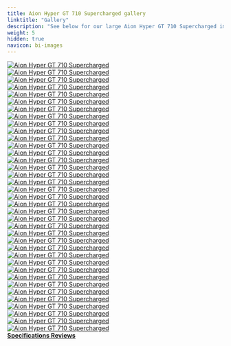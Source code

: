 ```yaml
---
title: Aion Hyper GT 710 Supercharged gallery
linktitle: "Gallery"
description: "See below for our large Aion Hyper GT 710 Supercharged image gallery. Click pictures for high-resolution versions."
weight: 5
hidden: true
navicon: bi-images
---
```

<!-- markdownlint-disable MD033 -->
<div class="row" id ="my-gallery">
	<div class="pswp-grid-item col-6 col-md-4">
		<a href="https://media.evkx.net/multimedia/models/aion/hyper_gt/hyper_gt_710_supercharged/details_1.jpg"
data-pswp-src="https://media.evkx.net/multimedia/models/aion/hyper_gt/hyper_gt_710_supercharged/details_1.jpg"
data-pswp-width="1875"
data-pswp-height="1250" 
target="_blank">
			<img src="https://media.evkx.net/multimedia/models/aion/hyper_gt/hyper_gt_710_supercharged/details_1_xst.jpg" alt="Aion Hyper GT 710 Supercharged" class="img-fluid " />
		</a>
	</div>
	<div class="pswp-grid-item col-6 col-md-4">
		<a href="https://media.evkx.net/multimedia/models/aion/hyper_gt/hyper_gt_710_supercharged/details_2.jpg"
data-pswp-src="https://media.evkx.net/multimedia/models/aion/hyper_gt/hyper_gt_710_supercharged/details_2.jpg"
data-pswp-width="1875"
data-pswp-height="1250" 
target="_blank">
			<img src="https://media.evkx.net/multimedia/models/aion/hyper_gt/hyper_gt_710_supercharged/details_2_xst.jpg" alt="Aion Hyper GT 710 Supercharged" class="img-fluid " />
		</a>
	</div>
	<div class="pswp-grid-item col-6 col-md-4">
		<a href="https://media.evkx.net/multimedia/models/aion/hyper_gt/hyper_gt_710_supercharged/details_3.jpg"
data-pswp-src="https://media.evkx.net/multimedia/models/aion/hyper_gt/hyper_gt_710_supercharged/details_3.jpg"
data-pswp-width="1920"
data-pswp-height="1280" 
target="_blank">
			<img src="https://media.evkx.net/multimedia/models/aion/hyper_gt/hyper_gt_710_supercharged/details_3_xst.jpg" alt="Aion Hyper GT 710 Supercharged" class="img-fluid " />
		</a>
	</div>
	<div class="pswp-grid-item col-6 col-md-4">
		<a href="https://media.evkx.net/multimedia/models/aion/hyper_gt/hyper_gt_710_supercharged/exterior_1.jpg"
data-pswp-src="https://media.evkx.net/multimedia/models/aion/hyper_gt/hyper_gt_710_supercharged/exterior_1.jpg"
data-pswp-width="1400"
data-pswp-height="788" 
target="_blank">
			<img src="https://media.evkx.net/multimedia/models/aion/hyper_gt/hyper_gt_710_supercharged/exterior_1_xst.jpg" alt="Aion Hyper GT 710 Supercharged" class="img-fluid " />
		</a>
	</div>
	<div class="pswp-grid-item col-6 col-md-4">
		<a href="https://media.evkx.net/multimedia/models/aion/hyper_gt/hyper_gt_710_supercharged/exterior_10.jpg"
data-pswp-src="https://media.evkx.net/multimedia/models/aion/hyper_gt/hyper_gt_710_supercharged/exterior_10.jpg"
data-pswp-width="1920"
data-pswp-height="960" 
target="_blank">
			<img src="https://media.evkx.net/multimedia/models/aion/hyper_gt/hyper_gt_710_supercharged/exterior_10_xst.jpg" alt="Aion Hyper GT 710 Supercharged" class="img-fluid " />
		</a>
	</div>
	<div class="pswp-grid-item col-6 col-md-4">
		<a href="https://media.evkx.net/multimedia/models/aion/hyper_gt/hyper_gt_710_supercharged/exterior_11.jpg"
data-pswp-src="https://media.evkx.net/multimedia/models/aion/hyper_gt/hyper_gt_710_supercharged/exterior_11.jpg"
data-pswp-width="1920"
data-pswp-height="960" 
target="_blank">
			<img src="https://media.evkx.net/multimedia/models/aion/hyper_gt/hyper_gt_710_supercharged/exterior_11_xst.jpg" alt="Aion Hyper GT 710 Supercharged" class="img-fluid " />
		</a>
	</div>
	<div class="pswp-grid-item col-6 col-md-4">
		<a href="https://media.evkx.net/multimedia/models/aion/hyper_gt/hyper_gt_710_supercharged/exterior_12.jpg"
data-pswp-src="https://media.evkx.net/multimedia/models/aion/hyper_gt/hyper_gt_710_supercharged/exterior_12.jpg"
data-pswp-width="1920"
data-pswp-height="960" 
target="_blank">
			<img src="https://media.evkx.net/multimedia/models/aion/hyper_gt/hyper_gt_710_supercharged/exterior_12_xst.jpg" alt="Aion Hyper GT 710 Supercharged" class="img-fluid " />
		</a>
	</div>
	<div class="pswp-grid-item col-6 col-md-4">
		<a href="https://media.evkx.net/multimedia/models/aion/hyper_gt/hyper_gt_710_supercharged/exterior_2.jpg"
data-pswp-src="https://media.evkx.net/multimedia/models/aion/hyper_gt/hyper_gt_710_supercharged/exterior_2.jpg"
data-pswp-width="1920"
data-pswp-height="960" 
target="_blank">
			<img src="https://media.evkx.net/multimedia/models/aion/hyper_gt/hyper_gt_710_supercharged/exterior_2_xst.jpg" alt="Aion Hyper GT 710 Supercharged" class="img-fluid " />
		</a>
	</div>
	<div class="pswp-grid-item col-6 col-md-4">
		<a href="https://media.evkx.net/multimedia/models/aion/hyper_gt/hyper_gt_710_supercharged/exterior_3.jpg"
data-pswp-src="https://media.evkx.net/multimedia/models/aion/hyper_gt/hyper_gt_710_supercharged/exterior_3.jpg"
data-pswp-width="3000"
data-pswp-height="1687" 
target="_blank">
			<img src="https://media.evkx.net/multimedia/models/aion/hyper_gt/hyper_gt_710_supercharged/exterior_3_xst.jpg" alt="Aion Hyper GT 710 Supercharged" class="img-fluid " />
		</a>
	</div>
	<div class="pswp-grid-item col-6 col-md-4">
		<a href="https://media.evkx.net/multimedia/models/aion/hyper_gt/hyper_gt_710_supercharged/exterior_4.jpg"
data-pswp-src="https://media.evkx.net/multimedia/models/aion/hyper_gt/hyper_gt_710_supercharged/exterior_4.jpg"
data-pswp-width="1920"
data-pswp-height="1080" 
target="_blank">
			<img src="https://media.evkx.net/multimedia/models/aion/hyper_gt/hyper_gt_710_supercharged/exterior_4_xst.jpg" alt="Aion Hyper GT 710 Supercharged" class="img-fluid " />
		</a>
	</div>
	<div class="pswp-grid-item col-6 col-md-4">
		<a href="https://media.evkx.net/multimedia/models/aion/hyper_gt/hyper_gt_710_supercharged/exterior_5.jpg"
data-pswp-src="https://media.evkx.net/multimedia/models/aion/hyper_gt/hyper_gt_710_supercharged/exterior_5.jpg"
data-pswp-width="1600"
data-pswp-height="1067" 
target="_blank">
			<img src="https://media.evkx.net/multimedia/models/aion/hyper_gt/hyper_gt_710_supercharged/exterior_5_xst.jpg" alt="Aion Hyper GT 710 Supercharged" class="img-fluid " />
		</a>
	</div>
	<div class="pswp-grid-item col-6 col-md-4">
		<a href="https://media.evkx.net/multimedia/models/aion/hyper_gt/hyper_gt_710_supercharged/exterior_6.jpg"
data-pswp-src="https://media.evkx.net/multimedia/models/aion/hyper_gt/hyper_gt_710_supercharged/exterior_6.jpg"
data-pswp-width="1600"
data-pswp-height="1087" 
target="_blank">
			<img src="https://media.evkx.net/multimedia/models/aion/hyper_gt/hyper_gt_710_supercharged/exterior_6_xst.jpg" alt="Aion Hyper GT 710 Supercharged" class="img-fluid " />
		</a>
	</div>
	<div class="pswp-grid-item col-6 col-md-4">
		<a href="https://media.evkx.net/multimedia/models/aion/hyper_gt/hyper_gt_710_supercharged/exterior_7.jpg"
data-pswp-src="https://media.evkx.net/multimedia/models/aion/hyper_gt/hyper_gt_710_supercharged/exterior_7.jpg"
data-pswp-width="1920"
data-pswp-height="1280" 
target="_blank">
			<img src="https://media.evkx.net/multimedia/models/aion/hyper_gt/hyper_gt_710_supercharged/exterior_7_xst.jpg" alt="Aion Hyper GT 710 Supercharged" class="img-fluid " />
		</a>
	</div>
	<div class="pswp-grid-item col-6 col-md-4">
		<a href="https://media.evkx.net/multimedia/models/aion/hyper_gt/hyper_gt_710_supercharged/exterior_8.jpg"
data-pswp-src="https://media.evkx.net/multimedia/models/aion/hyper_gt/hyper_gt_710_supercharged/exterior_8.jpg"
data-pswp-width="3000"
data-pswp-height="1687" 
target="_blank">
			<img src="https://media.evkx.net/multimedia/models/aion/hyper_gt/hyper_gt_710_supercharged/exterior_8_xst.jpg" alt="Aion Hyper GT 710 Supercharged" class="img-fluid " />
		</a>
	</div>
	<div class="pswp-grid-item col-6 col-md-4">
		<a href="https://media.evkx.net/multimedia/models/aion/hyper_gt/hyper_gt_710_supercharged/exterior_9.jpg"
data-pswp-src="https://media.evkx.net/multimedia/models/aion/hyper_gt/hyper_gt_710_supercharged/exterior_9.jpg"
data-pswp-width="1920"
data-pswp-height="960" 
target="_blank">
			<img src="https://media.evkx.net/multimedia/models/aion/hyper_gt/hyper_gt_710_supercharged/exterior_9_xst.jpg" alt="Aion Hyper GT 710 Supercharged" class="img-fluid " />
		</a>
	</div>
	<div class="pswp-grid-item col-6 col-md-4">
		<a href="https://media.evkx.net/multimedia/models/aion/hyper_gt/hyper_gt_710_supercharged/frontseats_1.jpg"
data-pswp-src="https://media.evkx.net/multimedia/models/aion/hyper_gt/hyper_gt_710_supercharged/frontseats_1.jpg"
data-pswp-width="1875"
data-pswp-height="1250" 
target="_blank">
			<img src="https://media.evkx.net/multimedia/models/aion/hyper_gt/hyper_gt_710_supercharged/frontseats_1_xst.jpg" alt="Aion Hyper GT 710 Supercharged" class="img-fluid " />
		</a>
	</div>
	<div class="pswp-grid-item col-6 col-md-4">
		<a href="https://media.evkx.net/multimedia/models/aion/hyper_gt/hyper_gt_710_supercharged/frontseats_2.jpg"
data-pswp-src="https://media.evkx.net/multimedia/models/aion/hyper_gt/hyper_gt_710_supercharged/frontseats_2.jpg"
data-pswp-width="1920"
data-pswp-height="960" 
target="_blank">
			<img src="https://media.evkx.net/multimedia/models/aion/hyper_gt/hyper_gt_710_supercharged/frontseats_2_xst.jpg" alt="Aion Hyper GT 710 Supercharged" class="img-fluid " />
		</a>
	</div>
	<div class="pswp-grid-item col-6 col-md-4">
		<a href="https://media.evkx.net/multimedia/models/aion/hyper_gt/hyper_gt_710_supercharged/frontseats_3.jpg"
data-pswp-src="https://media.evkx.net/multimedia/models/aion/hyper_gt/hyper_gt_710_supercharged/frontseats_3.jpg"
data-pswp-width="1920"
data-pswp-height="1280" 
target="_blank">
			<img src="https://media.evkx.net/multimedia/models/aion/hyper_gt/hyper_gt_710_supercharged/frontseats_3_xst.jpg" alt="Aion Hyper GT 710 Supercharged" class="img-fluid " />
		</a>
	</div>
	<div class="pswp-grid-item col-6 col-md-4">
		<a href="https://media.evkx.net/multimedia/models/aion/hyper_gt/hyper_gt_710_supercharged/headlights_1.jpg"
data-pswp-src="https://media.evkx.net/multimedia/models/aion/hyper_gt/hyper_gt_710_supercharged/headlights_1.jpg"
data-pswp-width="1920"
data-pswp-height="960" 
target="_blank">
			<img src="https://media.evkx.net/multimedia/models/aion/hyper_gt/hyper_gt_710_supercharged/headlights_1_xst.jpg" alt="Aion Hyper GT 710 Supercharged" class="img-fluid " />
		</a>
	</div>
	<div class="pswp-grid-item col-6 col-md-4">
		<a href="https://media.evkx.net/multimedia/models/aion/hyper_gt/hyper_gt_710_supercharged/interior_1.jpg"
data-pswp-src="https://media.evkx.net/multimedia/models/aion/hyper_gt/hyper_gt_710_supercharged/interior_1.jpg"
data-pswp-width="1875"
data-pswp-height="1250" 
target="_blank">
			<img src="https://media.evkx.net/multimedia/models/aion/hyper_gt/hyper_gt_710_supercharged/interior_1_xst.jpg" alt="Aion Hyper GT 710 Supercharged" class="img-fluid " />
		</a>
	</div>
	<div class="pswp-grid-item col-6 col-md-4">
		<a href="https://media.evkx.net/multimedia/models/aion/hyper_gt/hyper_gt_710_supercharged/interior_2.jpg"
data-pswp-src="https://media.evkx.net/multimedia/models/aion/hyper_gt/hyper_gt_710_supercharged/interior_2.jpg"
data-pswp-width="1920"
data-pswp-height="960" 
target="_blank">
			<img src="https://media.evkx.net/multimedia/models/aion/hyper_gt/hyper_gt_710_supercharged/interior_2_xst.jpg" alt="Aion Hyper GT 710 Supercharged" class="img-fluid " />
		</a>
	</div>
	<div class="pswp-grid-item col-6 col-md-4">
		<a href="https://media.evkx.net/multimedia/models/aion/hyper_gt/hyper_gt_710_supercharged/interior_3.jpg"
data-pswp-src="https://media.evkx.net/multimedia/models/aion/hyper_gt/hyper_gt_710_supercharged/interior_3.jpg"
data-pswp-width="1920"
data-pswp-height="960" 
target="_blank">
			<img src="https://media.evkx.net/multimedia/models/aion/hyper_gt/hyper_gt_710_supercharged/interior_3_xst.jpg" alt="Aion Hyper GT 710 Supercharged" class="img-fluid " />
		</a>
	</div>
	<div class="pswp-grid-item col-6 col-md-4">
		<a href="https://media.evkx.net/multimedia/models/aion/hyper_gt/hyper_gt_710_supercharged/interior_4.jpg"
data-pswp-src="https://media.evkx.net/multimedia/models/aion/hyper_gt/hyper_gt_710_supercharged/interior_4.jpg"
data-pswp-width="2500"
data-pswp-height="1250" 
target="_blank">
			<img src="https://media.evkx.net/multimedia/models/aion/hyper_gt/hyper_gt_710_supercharged/interior_4_xst.jpg" alt="Aion Hyper GT 710 Supercharged" class="img-fluid " />
		</a>
	</div>
	<div class="pswp-grid-item col-6 col-md-4">
		<a href="https://media.evkx.net/multimedia/models/aion/hyper_gt/hyper_gt_710_supercharged/interior_5.jpg"
data-pswp-src="https://media.evkx.net/multimedia/models/aion/hyper_gt/hyper_gt_710_supercharged/interior_5.jpg"
data-pswp-width="1920"
data-pswp-height="960" 
target="_blank">
			<img src="https://media.evkx.net/multimedia/models/aion/hyper_gt/hyper_gt_710_supercharged/interior_5_xst.jpg" alt="Aion Hyper GT 710 Supercharged" class="img-fluid " />
		</a>
	</div>
	<div class="pswp-grid-item col-6 col-md-4">
		<a href="https://media.evkx.net/multimedia/models/aion/hyper_gt/hyper_gt_710_supercharged/interior_6.jpg"
data-pswp-src="https://media.evkx.net/multimedia/models/aion/hyper_gt/hyper_gt_710_supercharged/interior_6.jpg"
data-pswp-width="1920"
data-pswp-height="960" 
target="_blank">
			<img src="https://media.evkx.net/multimedia/models/aion/hyper_gt/hyper_gt_710_supercharged/interior_6_xst.jpg" alt="Aion Hyper GT 710 Supercharged" class="img-fluid " />
		</a>
	</div>
	<div class="pswp-grid-item col-6 col-md-4">
		<a href="https://media.evkx.net/multimedia/models/aion/hyper_gt/hyper_gt_710_supercharged/interior_7.jpg"
data-pswp-src="https://media.evkx.net/multimedia/models/aion/hyper_gt/hyper_gt_710_supercharged/interior_7.jpg"
data-pswp-width="1920"
data-pswp-height="960" 
target="_blank">
			<img src="https://media.evkx.net/multimedia/models/aion/hyper_gt/hyper_gt_710_supercharged/interior_7_xst.jpg" alt="Aion Hyper GT 710 Supercharged" class="img-fluid " />
		</a>
	</div>
	<div class="pswp-grid-item col-6 col-md-4">
		<a href="https://media.evkx.net/multimedia/models/aion/hyper_gt/hyper_gt_710_supercharged/interior_8.jpg"
data-pswp-src="https://media.evkx.net/multimedia/models/aion/hyper_gt/hyper_gt_710_supercharged/interior_8.jpg"
data-pswp-width="1920"
data-pswp-height="960" 
target="_blank">
			<img src="https://media.evkx.net/multimedia/models/aion/hyper_gt/hyper_gt_710_supercharged/interior_8_xst.jpg" alt="Aion Hyper GT 710 Supercharged" class="img-fluid " />
		</a>
	</div>
	<div class="pswp-grid-item col-6 col-md-4">
		<a href="https://media.evkx.net/multimedia/models/aion/hyper_gt/hyper_gt_710_supercharged/main_1.jpg"
data-pswp-src="https://media.evkx.net/multimedia/models/aion/hyper_gt/hyper_gt_710_supercharged/main_1.jpg"
data-pswp-width="3000"
data-pswp-height="1542" 
target="_blank">
			<img src="https://media.evkx.net/multimedia/models/aion/hyper_gt/hyper_gt_710_supercharged/main_1_xst.jpg" alt="Aion Hyper GT 710 Supercharged" class="img-fluid " />
		</a>
	</div>
	<div class="pswp-grid-item col-6 col-md-4">
		<a href="https://media.evkx.net/multimedia/models/aion/hyper_gt/hyper_gt_710_supercharged/screens_1.jpg"
data-pswp-src="https://media.evkx.net/multimedia/models/aion/hyper_gt/hyper_gt_710_supercharged/screens_1.jpg"
data-pswp-width="2500"
data-pswp-height="1250" 
target="_blank">
			<img src="https://media.evkx.net/multimedia/models/aion/hyper_gt/hyper_gt_710_supercharged/screens_1_xst.jpg" alt="Aion Hyper GT 710 Supercharged" class="img-fluid " />
		</a>
	</div>
	<div class="pswp-grid-item col-6 col-md-4">
		<a href="https://media.evkx.net/multimedia/models/aion/hyper_gt/hyper_gt_710_supercharged/screens_2.jpg"
data-pswp-src="https://media.evkx.net/multimedia/models/aion/hyper_gt/hyper_gt_710_supercharged/screens_2.jpg"
data-pswp-width="1920"
data-pswp-height="960" 
target="_blank">
			<img src="https://media.evkx.net/multimedia/models/aion/hyper_gt/hyper_gt_710_supercharged/screens_2_xst.jpg" alt="Aion Hyper GT 710 Supercharged" class="img-fluid " />
		</a>
	</div>
	<div class="pswp-grid-item col-6 col-md-4">
		<a href="https://media.evkx.net/multimedia/models/aion/hyper_gt/hyper_gt_710_supercharged/screens_3.jpg"
data-pswp-src="https://media.evkx.net/multimedia/models/aion/hyper_gt/hyper_gt_710_supercharged/screens_3.jpg"
data-pswp-width="1920"
data-pswp-height="960" 
target="_blank">
			<img src="https://media.evkx.net/multimedia/models/aion/hyper_gt/hyper_gt_710_supercharged/screens_3_xst.jpg" alt="Aion Hyper GT 710 Supercharged" class="img-fluid " />
		</a>
	</div>
	<div class="pswp-grid-item col-6 col-md-4">
		<a href="https://media.evkx.net/multimedia/models/aion/hyper_gt/hyper_gt_710_supercharged/secondrowseats_1.jpg"
data-pswp-src="https://media.evkx.net/multimedia/models/aion/hyper_gt/hyper_gt_710_supercharged/secondrowseats_1.jpg"
data-pswp-width="2500"
data-pswp-height="1250" 
target="_blank">
			<img src="https://media.evkx.net/multimedia/models/aion/hyper_gt/hyper_gt_710_supercharged/secondrowseats_1_xst.jpg" alt="Aion Hyper GT 710 Supercharged" class="img-fluid " />
		</a>
	</div>
	<div class="pswp-grid-item col-6 col-md-4">
		<a href="https://media.evkx.net/multimedia/models/aion/hyper_gt/hyper_gt_710_supercharged/secondrowseats_2.jpg"
data-pswp-src="https://media.evkx.net/multimedia/models/aion/hyper_gt/hyper_gt_710_supercharged/secondrowseats_2.jpg"
data-pswp-width="2500"
data-pswp-height="1667" 
target="_blank">
			<img src="https://media.evkx.net/multimedia/models/aion/hyper_gt/hyper_gt_710_supercharged/secondrowseats_2_xst.jpg" alt="Aion Hyper GT 710 Supercharged" class="img-fluid " />
		</a>
	</div>
	<div class="pswp-grid-item col-6 col-md-4">
		<a href="https://media.evkx.net/multimedia/models/aion/hyper_gt/hyper_gt_710_supercharged/secondrowseats_3.jpg"
data-pswp-src="https://media.evkx.net/multimedia/models/aion/hyper_gt/hyper_gt_710_supercharged/secondrowseats_3.jpg"
data-pswp-width="1920"
data-pswp-height="1280" 
target="_blank">
			<img src="https://media.evkx.net/multimedia/models/aion/hyper_gt/hyper_gt_710_supercharged/secondrowseats_3_xst.jpg" alt="Aion Hyper GT 710 Supercharged" class="img-fluid " />
		</a>
	</div>
	<div class="pswp-grid-item col-6 col-md-4">
		<a href="https://media.evkx.net/multimedia/models/aion/hyper_gt/hyper_gt_710_supercharged/speakers_1.jpg"
data-pswp-src="https://media.evkx.net/multimedia/models/aion/hyper_gt/hyper_gt_710_supercharged/speakers_1.jpg"
data-pswp-width="1920"
data-pswp-height="1280" 
target="_blank">
			<img src="https://media.evkx.net/multimedia/models/aion/hyper_gt/hyper_gt_710_supercharged/speakers_1_xst.jpg" alt="Aion Hyper GT 710 Supercharged" class="img-fluid " />
		</a>
	</div>
	<div class="pswp-grid-item col-6 col-md-4">
		<a href="https://media.evkx.net/multimedia/models/aion/hyper_gt/hyper_gt_710_supercharged/spoiler_1.jpg"
data-pswp-src="https://media.evkx.net/multimedia/models/aion/hyper_gt/hyper_gt_710_supercharged/spoiler_1.jpg"
data-pswp-width="1920"
data-pswp-height="960" 
target="_blank">
			<img src="https://media.evkx.net/multimedia/models/aion/hyper_gt/hyper_gt_710_supercharged/spoiler_1_xst.jpg" alt="Aion Hyper GT 710 Supercharged" class="img-fluid " />
		</a>
	</div>
	<div class="pswp-grid-item col-6 col-md-4">
		<a href="https://media.evkx.net/multimedia/models/aion/hyper_gt/hyper_gt_710_supercharged/wheels_1.jpg"
data-pswp-src="https://media.evkx.net/multimedia/models/aion/hyper_gt/hyper_gt_710_supercharged/wheels_1.jpg"
data-pswp-width="1920"
data-pswp-height="960" 
target="_blank">
			<img src="https://media.evkx.net/multimedia/models/aion/hyper_gt/hyper_gt_710_supercharged/wheels_1_xst.jpg" alt="Aion Hyper GT 710 Supercharged" class="img-fluid " />
		</a>
	</div>
</div>
<script type="module">
  import PhotoSwipeLightbox from '/js/photoswipe-lightbox.esm.js';
    const lightbox = new PhotoSwipeLightbox({
       gallery: '#my-gallery',
        children: 'a',
        pswpModule: () => import('/js/photoswipe.esm.js')
    });
lightbox.init();
</script>
<div class="mt-3 mb-3">
<a href="../specifications/" class="text-decoration-none text-black">
<strong><i class="bi-arrow-left"></i> Specifications </strong>
</a>
<a href="../reviews/" class="text-decoration-none text-black float-end">
<strong>Reviews <i class="bi-arrow-right"></i></strong>
</a>
</div>
